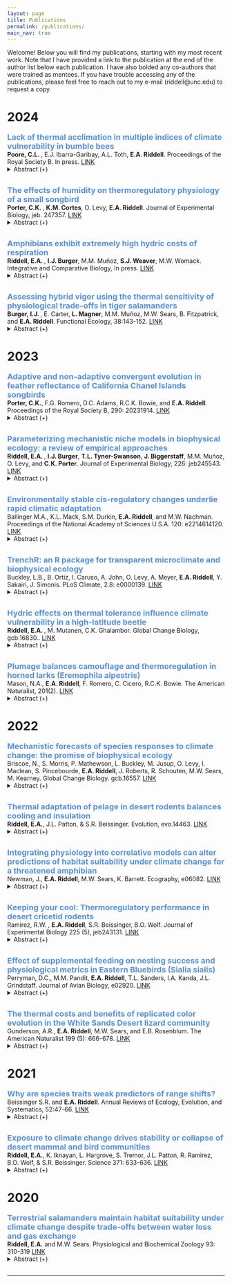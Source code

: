 ```yaml
---
layout: page
title: Publications
permalink: /publications/
main_nav: true
---
```


<p>Welcome! Below you will find my publications, starting with my most recent work. Note that I have provided a link to the publication at the end of the author list below each publication. I have also bolded any co-authors that were trained as mentees. If you have trouble accessing any of the publications, please feel free to reach out to my e-mail (riddell@unc.edu) to request a copy.</p>

<style>
    details {
        margin: 0;
        padding: 0;
    }

    p {
        margin: 0; /* Prevent extra space below paragraphs */
    }

    font {
        display: block; /* Treat font tags as block elements */
        margin: 0;
    }
</style>

<h1 id="Header">2024</h1>


<font size="4" font color="#5691E8"><b>Lack of thermal acclimation in multiple indices of climate vulnerability in bumble bees</b></font>
<p><b>Poore, C.L. </b>, E.J. Ibarra-Garibay, A.L. Toth, <b>E.A. Riddell</b>. Proceedings of the Royal Society B. In press. <a href="http://www.ecophysiology.org" target="_blank">LINK</a> </p>
  <details style="margin: 0; padding: 0; margin-bottom: 30px;">
  <summary> Abstract (+)</summary>
  
 Indices of climate vulnerability are used to predict species’ vulnerability to climate change based on intrinsic physiological traits such as thermal tolerance, thermal sensitivity, and thermal acclimation, but rarely is the consistency among indices evaluated simultaneously. We compared the thermal physiology of queen bumble bees between a species experiencing local declines (Bombus auricomus) and a species exhibiting continent-wide increases (B. impatiens). We conducted a multi-week acclimation experiment under simulated climate warming to measure critical thermal maximum (CTmax), critical thermal minimum (CTmin), the thermal sensitivity of metabolic rate and water loss rate, and acclimation in each of these traits. We also measured survival throughout the experiment and after the thermal tolerance trials. Neither species acclimated to the temperature treatments by adjusting any physiological trait. We found conflicting patterns among indices of vulnerability within and between species. We also found that individuals with the highest CTmax exhibited the lowest survival following the thermal tolerance trial. Our study highlights inconsistent patterns across multiple indices of climate vulnerability within and between species, indicating that physiological studies measuring only one index of climate vulnerability may be limited in their ability to inform species’ responses to environmental change.

</details>

<font size="4" font color="#5691E8"><b>The effects of humidity on thermoregulatory physiology of a small songbird</b></font>
<p><b>Porter, C.K. </b>, <b>K.M. Cortes</b>, O. Levy, <b>E.A. Riddell</b>. Journal of Experimental Biology, jeb. 247357. <a href="https://journals.biologists.com/jeb/article/227/13/jeb247357/359637/The-effects-of-humidity-on-thermoregulatory" target="_blank">LINK</a> </p>
  <details style="margin: 0; padding: 0; margin-bottom: 30px;">
  <summary> Abstract (+)</summary>
  
 Scholander-Irving curves describe the relationship between ambient temperature and metabolic rate and are fundamental to understanding the energetic demands of homeothermy. However, Scholander-Irving curves are typically measured in dry air, which is not representative of the humidity many organisms experience in nature. Consequently, it is unclear (1) whether Scholander-Irving curves (especially below thermoneutrality) are altered by humidity, given the effects of humidity on thermal properties of air, and (2) whether physiological responses associated with Scholander-Irving curves in the lab reflect organismal performance in humid field conditions. We used laboratory experiments and biophysical models to test the effects of humidity on the thermoregulatory physiology of tree swallows (Tachycineta bicolor). We also tested whether physiological responses measured under lab conditions were correlated with field body temperatures and nestling provisioning rates. We found that humidity reduced rates of evaporative water loss but did not have large effects on body temperature or metabolic rate, suggesting that swallows can decouple evaporative cooling, body temperature and metabolic rate. Although the effect of humidity on metabolic rate in the lab was small, our biophysical models indicated that energetic costs of thermoregulation were ∼8% greater in simulations that used metabolic rates from birds in humid compared with dry conditions. Finally, we found mixed evidence that physiological responses measured in the lab under humid or dry conditions were associated with body temperature and nest provisioning rates in the field. Our results help clarify the effect of humidity on endotherm thermoregulation, which may help forecast organismal responses to environmental change.

</details>

<font size="4" font color="#5691E8"><b>Amphibians exhibit extremely high hydric costs of respiration</b></font>
<p><b>Riddell, E.A. </b>, <b>I.J. Burger</b>, M.M. Muñoz, <b>S.J. Weaver</b>, M.W. Womack. Integrative and Comparative Biology, In press. <a href="https://academic.oup.com/icb/article-abstract/64/2/366/7683269?redirectedFrom=fulltext" target="_blank">LINK</a></p>
  <details style="margin: 0; padding: 0; margin-bottom: 30px;">
  <summary> Abstract (+)</summary>
  
 Terrestrial environments pose many challenges to organisms, but perhaps one of the greatest is the need to breathe while maintaining water balance. Breathing air requires thin, moist respiratory surfaces, and thus the conditions necessary for gas exchange are also responsible for high rates of water loss that lead to desiccation. Across the diversity of terrestrial life, water loss acts as a universal cost of gas exchange and thus imposes limits on respiration. Amphibians are known for being vulnerable to rapid desiccation, in part because they rely on thin, permeable skin for cutaneous respiration. Yet, we have a limited understanding of the relationship between water loss and gas exchange within and among amphibian species. In this study, we evaluated the hydric costs of respiration in amphibians using the transpiration ratio, which is defined as the ratio of water loss (mol H2O d−1) to gas uptake (mol O2 d−1). A high ratio suggests greater hydric costs relative to the amount of gas uptake. We compared the transpiration ratio of amphibians with that of other terrestrial organisms to determine whether amphibians had greater hydric costs of gas uptake relative to plants, insects, birds, and mammals. We also evaluated the effects of temperature, humidity, and body mass on the transpiration ratio both within and among amphibian species. We found that hydric costs of respiration in amphibians were two to four orders of magnitude higher than the hydric costs of plants, insects, birds, and mammals. We also discovered that larger amphibians had lower hydric costs than smaller amphibians, at both the species- and individual-level. Amphibians also reduced the hydric costs of respiration at warm temperatures, potentially reflecting adaptive strategies to avoid dehydration while also meeting the demands of higher metabolic rates. Our results suggest that cutaneous respiration is an inefficient mode of respiration that produces the highest hydric costs of respiration yet to be measured in terrestrial plants and animals. Yet, amphibians largely avoid these costs by selecting aquatic or moist environments, which may facilitate more independent evolution of water loss and gas exchange.

</details>

<font size="4" font color="#5691E8"><b>Assessing hybrid vigor using the thermal sensitivity of physiological trade-offs in tiger salamanders</b></font>
<p><b>Burger, I.J. </b>, E. Carter, <b>L. Magner</b>, M.M. Muñoz, M.W. Sears, B. Fitzpatrick, and <b>E.A. Riddell</b>. Functional Ecology, 38:143-152. <a href="https://besjournals.onlinelibrary.wiley.com/doi/full/10.1111/1365-2435.14463" target="_blank">LINK</a></p>
  <details style="margin: 0; padding: 0; margin-bottom: 30px;">
  <summary> Abstract (+)</summary>
  
 Hybridization between species affects biodiversity and population sustainability in numerous ways, many of which depend on the fitness of the hybrid relative to the parental species. Hybrids can exhibit fitter phenotypes compared to the parental lineages, and this ‘hybrid vigour’ can then lead to the extinction of one or both parental lines. In this study, we analysed the relationship between water loss and gas exchange to compare physiological performance among three tiger salamander genotypes—the native California tiger salamander (CTS), the invasive barred tiger salamanders (BTS) and CTS × BTS hybrids across multiple temperatures (13.5°C, 20.5°C and 23.5°C). We developed a new index of performance, the water-gas exchange ratio (WGER), which we define as the ratio of gas exchange to evaporative water loss (μL VO2/μL H2O). The ratio describes the ability of an organism to support energetically costly activities with high levels of gas exchange while simultaneously limiting water loss to lower desiccation risk. We used flow through respirometry to measure the thermal sensitivity of metabolic rate and resistance to water loss of each salamander genotype to compare indices of physiological performance. We found that temperature had a significant effect on metabolic rate and resistance to water loss, with both traits increasing as temperatures warmed. Across genotypes, we found that hybrids have a higher WGER than the native CTS, owing to a higher metabolic rate despite having a lower resistance to water loss. These results provide a greater insight into the physiological mechanisms driving hybrid vigour and offer a potential explanation for the rapid spread of salamander hybrids. More broadly, our introduction of the WGER may allow for species- or lineage-wide comparisons of physiological performance across changing environmental conditions, highlighting the insight that can be gleaned from multitrait analysis of organism performance.

</details>


<h1 id="Header">2023</h1>

<font size="4" font color="#5691E8"><b>Adaptive and non-adaptive convergent evolution in feather reflectance of California Chanel Islands songbirds</b></font>
<p><b>Porter, C.K.</b>, F.G. Romero, D.C. Adams, R.C.K. Bowie, and <b>E.A. Riddell</b>. Proceedings of the Royal Society B, 290: 20231914. <a href="https://royalsocietypublishing.org/doi/10.1098/rspb.2023.1914" target="_blank">LINK</a> </p>
  <details style="margin: 0; padding: 0; margin-bottom: 30px;">
  <summary> Abstract (+)</summary>
  
 Convergent evolution is widely regarded as a signature of adaptation. However, testing the adaptive consequences of convergent phenotypes is challenging, making it difficult to exclude non-adaptive explanations for convergence. Here, we combined feather reflectance spectra and phenotypic trajectory analyses with visual and thermoregulatory modelling to test the adaptive significance of dark plumage in songbirds of the California Channel Islands. By evolving dark dorsal plumage, island birds are generally less conspicuous to visual-hunting raptors in the island environment than mainland birds. Dark dorsal plumage also reduces the energetic demands associated with maintaining homeothermy in the cool island climate. We also found an unexpected pattern of convergence, wherein the most divergent island populations evolved greater reflectance of near-infrared radiation. However, our heat flux models indicate that elevated near-infrared reflectance is not adaptive. Analysis of feather microstructure suggests that mainland-island differences are related to coloration of feather barbs and barbules rather than their structure. Our results indicate that adaptive and non-adaptive mechanisms interact to drive plumage evolution in this system. This study sheds light on the mechanisms driving the association between dark colour and wet, cold environments across the tree of life, especially in island birds.

</details>

<font size="4" font color="#5691E8"><b>Parameterizing mechanistic niche models in biophysical ecology: a review of empirical approaches</b></font>
<p><b>Riddell, E.A. </b>, <b>I.J. Burger</b>, <b>T.L. Tyner-Swanson</b>, <b>J. Biggerstaff</b>, M.M. Muñoz, O. Levy, and <b>C.K. Porter</b>. Journal of Experimental Biology, 226: jeb245543. <a href="https://journals.biologists.com/jeb/article/226/22/jeb245543/334656/Parameterizing-mechanistic-niche-models-in" target="_blank">LINK</a> </p>
  <details style="margin: 0; padding: 0; margin-bottom: 30px;">
  <summary> Abstract (+)</summary>
  
 Mechanistic niche models are computational tools developed using biophysical principles to address grand challenges in ecology and evolution, such as the mechanisms that shape the fundamental niche and the adaptive significance of traits. Here, we review the empirical basis of mechanistic niche models in biophysical ecology, which are used to answer a broad array of questions in ecology, evolution and global change biology. We describe the experiments and observations that are frequently used to parameterize these models and how these empirical data are then incorporated into mechanistic niche models to predict performance, growth, survival and reproduction. We focus on the physiological, behavioral and morphological traits that are frequently measured and then integrated into these models. We also review the empirical approaches used to incorporate evolutionary processes, phenotypic plasticity and biotic interactions. We discuss the importance of validation experiments and observations in verifying underlying assumptions and complex processes. Despite the reliance of mechanistic niche models on biophysical theory, empirical data have and will continue to play an essential role in their development and implementation.

</details>

<font size="4" font color="#5691E8"><b>Environmentally stable cis-regulatory changes underlie rapid climatic adaptation</b></font>
<p>Ballinger M.A., K.L. Mack, S.M. Durkin, <b>E.A. Riddell</b>, and M.W. Nachman. Proceedings of the National Academy of Sciences U.S.A. 120: e2214614120. <a href="https://www.pnas.org/doi/10.1073/pnas.2214614120" target="_blank">LINK</a> </p>
  <details style="margin: 0; padding: 0; margin-bottom: 30px;">
  <summary> Abstract (+)</summary>
  
 Changes in gene expression are thought to play a major role in adaptive evolution. While it is known that gene expression is highly sensitive to the environment, very few studies have determined the influence of genetic and environmental effects on adaptive gene expression differences in natural populations. Here, we utilize allele-specific expression to characterize cis and trans gene regulatory divergence in temperate and tropical house mice in two metabolic tissues under two thermal conditions. First, we show that gene expression divergence is pervasive between populations and across thermal conditions, with roughly 5 to 10% of genes exhibiting genotype-by-environment interactions. Second, we found that most expression divergence was due to cis-regulatory changes that were stable across temperatures. In contrast, patterns of expression plasticity were largely attributable to trans-effects, which showed greater sensitivity to temperature. Nonetheless, we found a small subset of temperature-dependent cis-regulatory changes, thereby identifying loci underlying expression plasticity. Finally, we performed scans for selection in wild house mice to identify genomic signatures of rapid adaptation. Genomic outliers were enriched in genes with evidence for cis-regulatory divergence. Notably, these genes were associated with phenotypes that affected body weight and metabolism, suggesting that cis-regulatory changes are a possible mechanism for adaptive body size evolution between populations. Our results show that gene expression plasticity, largely controlled in trans, may facilitate the colonization of new environments, but that evolved changes in gene expression are largely controlled in cis, illustrating the genetic and nongenetic mechanisms underlying the establishment of populations in new environments.

</details>

<font size="4" font color="#5691E8"><b>TrenchR: an R package for transparent microclimate and biophysical ecology</b></font>
<p>Buckley, L.B., B. Ortiz, I. Caruso, A. John, O. Levy, A. Meyer, <b>E.A. Riddell</b>, Y. Sakairi, J. Simonis. PLoS Climate, 2.8: e0000139. <a href="https://journals.plos.org/climate/article?id=10.1371/journal.pclm.0000139" target="_blank">LINK</a> </p>
  <details style="margin: 0; padding: 0; margin-bottom: 30px;">
  <summary> Abstract (+)</summary>
  
 Much understanding of organismal responses to climate change and variability relies on the assumption that body temperatures are equal to temporally averaged air temperatures high above the ground. However, most organisms experience microclimates near the ground and acute exposure to solar and thermal radiation and thermal extremes can substantially elevate or depress their body temperatures. We introduce the TrenchR package, which aids in Translating Environmental Change into organismal responses. The package includes microclimate models to vertically scale weather station data to organismal heights. Additional functions model and temporally partition air and soil temperatures and solar radiation. TrenchR biophysical modeling tools include both general models for heat flows and specific models to predict body temperatures for a variety of ectothermic taxa. We also offer utility functions to aid in estimating the organismal and environmental parameters needed for biophysical ecology. TrenchR focuses on simple and modular functions so users can create transparent and flexible models for biophysical applications. The package aims to introduce and enable microclimate and biophysical modeling to improve ecological and evolutionary forecasting. We further this aim through a series of educational modules that introduce the field of biophysical ecology.

</details>

<font size="4" font color="#5691E8"><b>Hydric effects on thermal tolerance influence climate vulnerability in a high-latitude beetle</b></font>
<p><b>Riddell, E.A. </b>, M. Mutanen, C.K. Ghalambor. Global Change Biology, gcb.16830.. <a href="https://onlinelibrary.wiley.com/doi/full/10.1111/gcb.16830" target="_blank">LINK</a> </p>
  <details style="margin: 0; padding: 0; margin-bottom: 30px;">
  <summary> Abstract (+)</summary>
  
 Species' thermal tolerances are used to estimate climate vulnerability, but few studies consider the role of the hydric environment in shaping thermal tolerances. As environments become hotter and drier, organisms often respond by limiting water loss to lower the risk of desiccation; however, reducing water loss may produce trade-offs that lower thermal tolerances if respiration becomes inhibited. Here, we measured the sensitivity of water loss rate and critical thermal maximum (CTmax) to precipitation in nature and laboratory experiments that exposed click beetles (Coleoptera: Elateridae) to acute- and long-term humidity treatments. We also took advantage of their unique clicking behavior to characterize subcritical thermal tolerances. We found higher water loss rates in the dry acclimation treatment compared to the humid, and water loss rates were 3.2-fold higher for individuals that had experienced a recent precipitation event compared to individuals that had not. Acute humidity treatments did not affect CTmax, but precipitation indirectly affected CTmax through its effect on water loss rates. Contrary to our prediction, we found that CTmax was negatively associated with water loss rate, such that individuals with high water loss rate exhibited a lower CTmax. We then incorporated the observed variation of CTmax into a mechanistic niche model that coupled leaf and click beetle temperatures to predict climate vulnerability. The simulations indicated that indices of climate vulnerability can be sensitive to the effects of water loss physiology on thermal tolerances; moreover, exposure to temperatures above subcritical thermal thresholds is expected to increase by as much as 3.3-fold under future warming scenarios. The correlation between water loss rate and CTmax identifies the need to study thermal tolerances from a “whole-organism” perspective that considers relationships between physiological traits, and the population-level variation in CTmax driven by water loss rate complicates using this metric as a straightforward proxy of climate vulnerability.

</details>

<font size="4" font color="#5691E8"><b>Plumage balances camouflage and thermoregulation in horned larks (Eremophila alpestris)</b></font>
<p>Mason, N.A., <b>E.A. Riddell</b>, F. Romero, C. Cicero, R.C.K. Bowie. The American Naturalist, 201(2). <a href="https://www.journals.uchicago.edu/doi/abs/10.1086/722560?journalCode=an" target="_blank">LINK</a> </p>
  <details style="margin: 0; padding: 0; margin-bottom: 30px;">
  <summary> Abstract (+)</summary>
  
 Animal coloration serves many biological functions and must therefore balance potentially competing selective pressures. For example, many animals have camouflage in which coloration matches the visual background that predators scan for prey. However, different colors reflect different amounts of solar radiation and may therefore have thermoregulatory implications as well. In this study, we examined geographic variation in dorsal patterning, coloration, and solar reflectance among horned larks (Eremophila alpestris) of the western United States. We found that plumage brightness was positively associated with soil granularity, aridity, and temperature. Plumage redness—both in terms of saturation (i.e., chroma) and hue—was positively associated with soil redness and temperature, while plumage patterning was positively associated with soil granularity. Together, these plumage-environment associations support both background matching and Gloger’s rule, a widespread ecogeographic pattern in animal coloration. We also constructed thermoregulatory models that estimated cooling benefits provided by solar reflectance profiles of the dorsal plumage of each specimen based on the collection site. We found increased cooling benefits in hotter, more arid environments. Finally, cooling benefits were positively associated with residual brightness, such that individuals that were brighter than expected based on environmental conditions also had higher cooling benefits, suggesting a trade-off between camouflage and thermoregulation. Together, these data suggest that natural selection has balanced camouflage and thermoregulation in horned larks, and they illustrate how multiple competing evolutionary pressures may interact to shape geographic variation in adaptive phenotypes.

</details>

<h1 id="Header">2022</h1>

<font size="4" font color="#5691E8"><b>Mechanistic forecasts of species responses to climate change: the promise of biophysical ecology</b></font>
<p>Briscoe, N., S. Morris, P. Mathewson, L. Buckley, M. Jusup, O. Levy, I. Maclean, S. Pincebourde, <b>E.A. Riddell</b>, J. Roberts, R. Schouten, M.W. Sears, M. Kearney. Global Change Biology. gcb.16557. <a href="https://onlinelibrary.wiley.com/doi/10.1111/gcb.16557" target="_blank">LINK</a> </p>
  <details style="margin: 0; padding: 0; margin-bottom: 30px;">
  <summary> Abstract (+)</summary>
  
 A core challenge in global change biology is to predict how species will respond to future environmental change and to manage these responses. To make such predictions and management actions robust to novel futures, we need to accurately characterize how organisms experience their environments and the biological mechanisms by which they respond. All organisms are thermodynamically connected to their environments through the exchange of heat and water at fine spatial and temporal scales and this exchange can be captured with biophysical models. Although mechanistic models based on biophysical ecology have a long history of development and application, their use in global change biology remains limited despite their enormous promise and increasingly accessible software. We contend that greater understanding and training in the theory and methods of biophysical ecology is vital to expand their application. Our review shows how biophysical models can be implemented to understand and predict climate change impacts on species' behavior, phenology, survival, distribution, and abundance. It also illustrates the types of outputs that can be generated, and the data inputs required for different implementations. Examples range from simple calculations of body temperature at a particular site and time, to more complex analyses of species' distribution limits based on projected energy and water balances, accounting for behavior and phenology. We outline challenges that currently limit the widespread application of biophysical models relating to data availability, training, and the lack of common software ecosystems. We also discuss progress and future developments that could allow these models to be applied to many species across large spatial extents and timeframes. Finally, we highlight how biophysical models are uniquely suited to solve global change biology problems that involve predicting and interpreting responses to environmental variability and extremes, multiple or shifting constraints, and novel abiotic or biotic environments.

</details>

<font size="4" font color="#5691E8"><b>Thermal adaptation of pelage in desert rodents balances cooling and insulation</b></font>
<p><b>Riddell, E.A.</b>, J.L. Patton, & S.R. Beissinger. Evolution, evo.14463. <a href="https://onlinelibrary.wiley.com/doi/full/10.1111/evo.14643" target="_blank">LINK</a> </p>
  <details style="margin: 0; padding: 0; margin-bottom: 30px;">
  <summary> Abstract (+)</summary>
  
 Phenotypic convergence across distantly related taxa can be driven by similar selective pressures from the environment or intrinsic constraints. The roles of these processes on physiological strategies, such as homeothermy, are poorly understood. We studied the evolution of thermal properties of mammalian pelage in a diverse community of rodents inhabiting the Mojave Desert, USA. We used a heat flux device to measure the thermal insulation of museum specimens and determined whether thermal properties were associated with habitat preferences while assessing phylogenetic dependence. Species that prefer arid habitats exhibited lower conductivity and thinner pelage relative to species with other habitat preferences. Despite being thinner, the pelage of arid species exhibited comparable insulation to the pelage of the other species due to its lower conductivity. Thus, arid species have insulative pelage while simultaneously benefitting from thin pelage that promotes convective cooling. We found no evidence of intrinsic constraints or phylogenetic dependence, indicating pelage readily evolves to environmental pressures. Thermoregulatory simulations demonstrated that arid specialists reduced energetic costs required for homeothermy by 14.5% by evolving lower conductivity, providing support for adaptive evolution of pelage. Our study indicates that selection for lower energetic requirements of homeothermy has shaped evolution of pelage thermal properties.

</details>

<font size="4" font color="#5691E8"><b>Integrating physiology into correlative models can alter predictions of habitat suitability under climate change for a threatened amphibian</b></font>
<p>Newman, J., <b>E.A. Riddell</b>, M.W. Sears, K. Barrett. Ecography, e06082. <a href="https://nsojournals.onlinelibrary.wiley.com/doi/10.1111/ecog.06082" target="_blank">LINK</a> </p>
  <details style="margin: 0; padding: 0; margin-bottom: 30px;">
  <summary> Abstract (+)</summary>
  
 Rapid global change has increased interest in developing ways to identify suitable refugia for species of conservation concern. Correlative and mechanistic species distribution models (SDMs) represent two approaches to generate spatially-explicit estimates of climate vulnerability. Correlative SDMs generate distributions using statistical associations between environmental variables and species presence data. In contrast, mechanistic SDMs use physiological traits and tolerances to identify areas that meet the conditions required for growth, survival and reproduction. Correlative approaches assume modeled environmental variables influence species distributions directly or indirectly; however, the mechanisms underlying these associations are rarely verified empirically. We compared habitat suitability predictions between a correlative-only SDM, a mechanistic SDM and a correlative framework that incorporated mechanistic layers (‘hybrid models'). Our comparison focused on green salamanders Aneides aeneus, a priority amphibian threatened by climate change throughout their disjunct range. We developed mechanistic SDMs using experiments to measure the thermal sensitivity of resistance to water loss (ri) and metabolism. Under current climate conditions, correlative-only, hybrid and mechanistic SDMs predicted similar overlap in habitat suitability; however, mechanistic SDMs predicted habitat suitability to extend into regions without green salamanders but known to harbor many lungless salamanders. Under future warming scenarios, habitat suitability depended on climate scenario and SDM type. Correlative and hybrid models predicted a 42% reduction or 260% increase in area considered to be suitable depending on the climate scenario. In mechanistic SDMs, energetically suitable habitat declined with both climate scenarios and was driven by the thermal sensitivity of ri. Our study indicates that correlative-only and hybrid approaches produce similar predictions of habitat suitability; however, discrepancies can arise for species that do not occupy their entire fundamental niche, which may hold consequences of conservation planning of threatened species.

</details>

<font size="4" font color="#5691E8"><b>​Keeping your cool: Thermoregulatory performance in desert cricetid rodents</b></font>
<p>Ramirez, R.W. , <b>E.A. Riddell</b>, S.R. Beissinger, B.O. Wolf. Journal of Experimental Biology 225 (5), jeb243131. <a href="https://journals.biologists.com/jeb/article/225/5/jeb243131/274628/Keeping-your-cool-thermoregulatory-performance-and" target="_blank">LINK</a> </p>
  <details style="margin: 0; padding: 0; margin-bottom: 30px;">
  <summary> Abstract (+)</summary>
  
 Small mammals in hot deserts often avoid heat via nocturnality and fossoriality, and are thought to have a limited capacity to dissipate heat using evaporative cooling. Research to date has focused on thermoregulatory responses to air temperatures (Ta) below body temperature (Tb). Consequently, the thermoregulatory performance of small mammals exposed to high Ta is poorly understood, particularly responses across geographic and seasonal scales. We quantified the seasonal thermoregulatory performance of four cricetid rodents (Neotoma albigula, Neotoma lepida, Peromyscus eremicus, Peromyscus crinitus) exposed to high Ta, at four sites in the Mojave Desert. We measured metabolism, evaporative water loss and Tb using flow-through respirometry. When exposed to Ta≥Tb, rodents showed steep increases in Tb, copious salivation and limited evaporative heat dissipation. Most individuals were only capable of maintaining Ta–Tb gradients of ∼1°, resulting in heat tolerance limits (HTLs) in the range Ta=43–45°C. All species exhibited a thermoneutral Tb of ∼35–36°C, and Tb increased to maximal levels of ∼43°C. Metabolic rates and rates of evaporative water loss increased steeply in all species as Ta approached Tb. We also observed significant increases in resting metabolism and evaporative water loss from summer to winter at Ta within and above the thermoneutral zone. In contrast, we found few differences in the thermoregulatory performance within species across sites. Our results suggest that cricetid rodents have a limited physiological capacity to cope with environmental temperatures that exceed Tb and that a rapidly warming environment may increasingly constrain their nocturnal activity.

</details>

<font size="4" font color="#5691E8"><b>​Effect of supplemental feeding on nesting success and physiological metrics in Eastern Bluebirds (Sialia sialis)</b></font>
<p>Perryman, D.C., M.M. Pandit, <b>E.A. Riddell</b>, T.L. Sanders, I.A. Kanda, J.L. Grindstaff. Journal of Avian Biology, e02920. <a href="https://nsojournals.onlinelibrary.wiley.com/doi/full/10.1111/jav.02920" target="_blank">LINK</a> </p>
  <details style="margin: 0; padding: 0; margin-bottom: 30px;">
  <summary> Abstract (+)</summary>
  
 Supplemental feeding is a common anthropogenic influence on wildlife which, dependent on natural food availability, can have positive or negative effects on physiological condition. For example, animals may respond negatively to supplemental feeding if the artificial food source increases disease exposure or there may be negative consequences from removal of a supplemental food source. We manipulated supplemental food availability in a wild population of eastern bluebirds Sialia sialis to examine the influence on body mass, physiological metrics and nesting success. Adult and nestling bluebirds were randomly assigned to one of three feeding groups. The first treatment group received mealworm Tenebrio molitor larvae inside nest boxes throughout the breeding attempt, the second treatment group received mealworms from nest completion until nestlings hatched, and the third treatment group received no supplementation. We collected blood samples from adults and nestlings to quantify bacterial killing ability, corticosterone levels and heterophil to lymphocyte ratios. As measures of nesting success, we quantified hatching success and fledging success. Supplement group tended to impact nestling mass near fledging; however, neither the physiological metrics nor the nesting success metrics differed significantly among experimental groups. Our results suggest eastern bluebird supplementation is largely neutral with the exception of its removal at the time of hatching, at least when natural food sources are abundant. Bird feeding by hobbyists may attract birds to locations with available nesting sites without demonstrably negative or positive effects, unless practiced inconsistently during breeding.

</details>

<font size="4" font color="#5691E8"><b>The thermal costs and benefits of replicated color evolution in the White Sands Desert lizard community</b></font>
<p>Gunderson, A.R., <b>E.A. Riddell</b>, M.W. Sears, and E.B. Rosenblum. The American Naturalist 199 (5): 666-678. <a href="https://www.journals.uchicago.edu/doi/abs/10.1086/719027?journalCode=an" target="_blank">LINK</a> </p>
  <details style="margin: 0; padding: 0; margin-bottom: 30px;">
  <summary> Abstract (+)</summary>
  
 Traits often contribute to multiple functions, complicating our understanding of the selective pressures that influence trait evolution. In the Chihuahuan Desert, predation is thought to be the primary driver of cryptic light coloration in three White Sands lizard species relative to the darker coloration of populations on adjacent dark soils. However, coloration also influences radiation absorption and thus animal body temperatures. We combined comparative physiological experiments and biophysical models to test for thermal consequences of evolving different color morphs in White Sands across the three species. While light and dark morphs have not evolved different physiological heat limits within species, differences in radiation absorption between morphs lead to body temperature differences that impact relative overheating risk and activity patterns. Moreover, for all three species, an idealized morph that matches the White Sands substrate would have considerably less activity time, by approximately 1 month, than existing light morphs. Overall, there are both benefits and costs to greater substrate matching, the balance of which may prevent the evolution of optimal crypsis. Our work highlights the importance of color in dictating thermal performance and the complexity inherent in understanding the evolution of coloration.

</details>

<h1 id="Header">2021</h1>

<font size="4" font color="#5691E8"><b>Why are species traits weak predictors of range shifts?</b></font>
<p>Beissinger S.R. and <b>E.A. Riddell</b>. Annual Reviews of Ecology, Evolution, and Systematics, 52:47-66. <a href="https://www.annualreviews.org/content/journals/10.1146/annurev-ecolsys-012021-092849" target="_blank">LINK</a> </p>
  <details style="margin: 0; padding: 0; margin-bottom: 30px;">
  <summary> Abstract (+)</summary>
  
 We examine the evidence linking species’ traits to contemporary range shifts and find they are poor predictors of range shifts that have occurred over decades to a century. We then discuss reasons for the poor performance of traits for describing interspecific variation in range shifts from two perspectives: (a) factors associated with species’ traits that degrade range-shift signals stemming from the measures used for species’ traits, traits that are typically not analyzed, and the influence of phylogeny on range-shift potential and (b) issues in quantifying range shifts and relating them to species’ traits due to imperfect detection of species, differences in the responses of altitudinal and latitudinal ranges, and emphasis on testing linear relationships between traits and range shifts instead of nonlinear responses. Improving trait-based approaches requires a recognition that traits within individuals interact in unexpected ways and that different combinations of traits may be functionally equivalent.

</details>

<font size="4" font color="#5691E8"><b>Exposure to climate change drives stability or collapse of desert mammal and bird communities</b></font>
<p><b>Riddell, E.A.</b>, K. Iknayan, L. Hargrove, S. Tremor, J.L. Patton, R. Ramirez, B.O. Wolf, & S.R. Beissinger. Science 371: 633-636. <a href="https://www.science.org/doi/10.1126/science.abd4605" target="_blank">LINK</a> </p>
  <details style="margin: 0; padding: 0; margin-bottom: 30px;">
  <summary> Abstract (+)</summary>
  
 High exposure to warming from climate change is expected to threaten biodiversity by pushing many species toward extinction. Such exposure is often assessed for all taxa at a location from climate projections, yet species have diverse strategies for buffering against temperature extremes. We compared changes in species occupancy and site-level richness of small mammal and bird communities in protected areas of the Mojave Desert using surveys spanning a century. Small mammal communities remained remarkably stable, whereas birds declined markedly in response to warming and drying. Simulations of heat flux identified different exposure to warming for birds and mammals, which we attribute to microhabitat use. Estimates from climate projections are unlikely to accurately reflect species’ exposure without accounting for the effects of microhabitat buffering on heat flux.

</details>

<h1 id="Header">2020</h1>

<font size="4" font color="#5691E8"><b>Terrestrial salamanders maintain habitat suitability under climate change despite trade-offs between water loss and gas exchange</b></font>
<p><b>Riddell, E.A.</b> and M.W. Sears. Physiological and Biochemical Zoology 93: 310-319 <a href="https://www.journals.uchicago.edu/doi/10.1086/709558">LINK</a> </p>
  <details style="margin: 0; padding: 0; margin-bottom: 30px;">
  <summary> Abstract (+)</summary>
  
 Physiological acclimation has the potential to improve survival during climate change by reducing sensitivity to warming. However, acclimation can produce trade-offs due to links between related physiological traits. Water loss and gas exchange are intrinsically linked by the need for respiratory surfaces to remain moist. As climates warm and dry, organisms may attempt to lower desiccation risk by limiting water loss but at a cost of inhibiting their ability to breathe. Here we used laboratory experiments to evaluate the trade-off between water loss and gas exchange in a fully terrestrial, lungless salamander (Plethodon metcalfi). We measured acclimation of resistance to water loss and metabolic rates in response to long-term exposure to temperature and humidity treatments. We then integrated the trade-off into a simulation-based species distribution model to determine the consequences of ignoring physiological trade-offs on energy balance and aerobic scope under climate change. In the laboratory, we found a close association between acclimation of resistance to water loss and metabolic rates indicative of a trade-off. After incorporating the trade-off into our simulations, we found that energy balance and aerobic scope were reduced by 49.7% and 34.3%, respectively, under contemporary climates across their geographic range. Under future warming scenarios, incorporating the trade-off lowered the number of sites predicted to experience local extirpation by 52.2% relative to simulations without the trade-off; however, the number of sites capable of supporting the energetic requirements for reproduction declined from 44.6% to 32.6% across the species’ geographic range. These experiments and simulations suggest that salamanders can maintain positive energy balance across their geographic range under climate change despite the costs associated with trade-offs between water loss and gas exchange.

</details>

<hr>
